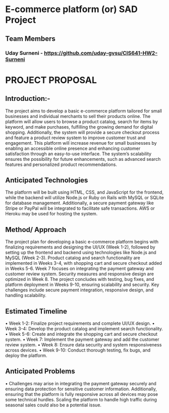 # E-commerce platform (or) SAD Project
## Team Members
### Uday Surneni - https://github.com/uday-gvsu/CIS641-HW2-Surneni

# PROJECT PROPOSAL
## Introduction:-
The project aims to develop a basic e-commerce platform tailored for small businesses and individual merchants to sell their products online. The platform will allow users to browse a product catalog, search for items by keyword, and make purchases, fulfilling the growing demand for digital shopping. Additionally, the system will provide a secure checkout process and feature a product review system to improve customer trust and engagement.
This platform will increase revenue for small businesses by enabling an accessible online presence and enhancing customer satisfaction through an easy-to-use interface. The system’s scalability ensures the possibility for future enhancements, such as advanced search features and personalized product recommendations.
## Anticipated Technologies
The platform will be built using HTML, CSS, and JavaScript for the frontend, while the backend will utilize Node.js or Ruby on Rails with MySQL or SQLite for database management. Additionally, a secure payment gateway like Stripe or PayPal will be integrated to facilitate safe transactions. AWS or Heroku may be used for hosting the system.
## Method/ Approach
The project plan for developing a basic e-commerce platform begins with finalizing requirements and designing the UI/UX (Week 1-2), followed by setting up the frontend and backend using technologies like Node.js and MySQL (Week 2-3). Product catalog and search functionality are implemented in Weeks 3-4, with shopping cart and secure checkout added in Weeks 5-6. Week 7 focuses on integrating the payment gateway and customer review system. Security measures and responsive design are optimized in Week 8. The project concludes with testing, bug fixes, and platform deployment in Weeks 9-10, ensuring scalability and security. Key challenges include secure payment integration, responsive design, and handling scalability.
## Estimated Timeline
•	Week 1-2: Finalize project requirements and complete UI/UX design.
•	Week 3-4: Develop the product catalog and implement search functionality.
•	Week 5-6: Create and integrate the shopping cart and secure checkout system.
•	Week 7: Implement the payment gateway and add the customer review system.
•	Week 8: Ensure data security and system responsiveness across devices.
•	Week 9-10: Conduct thorough testing, fix bugs, and deploy the platform.
## Anticipated Problems
•	Challenges may arise in integrating the payment gateway securely and ensuring data protection for sensitive customer information. Additionally, ensuring that the platform is fully responsive across all devices may pose some technical hurdles. Scaling the platform to handle high traffic during seasonal sales could also be a potential issue.

